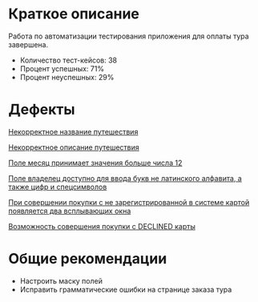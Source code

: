 # Краткое описание
Работа по автоматизации тестирования приложения для оплаты тура завершена. 
* Количество тест-кейсов: 38
* Процент успешных: 71%
* Процент неуспешных: 29%
# Дефекты
[Некорректное название путешествия](https://github.com/greysky007/diploma/issues/1#issue-1436346935)

[Некорректное описание путешествия](https://github.com/greysky007/diploma/issues/2#issue-1446353139)

[Поле месяц принимает значения больше числа 12](https://github.com/greysky007/diploma/issues/4#issue-1454728419)

[Поле владелец доступно для ввода букв не латинского алфавита, а также цифр и спецсимволов](https://github.com/greysky007/diploma/issues/5#issue-1454745620)

[При совершении покупки с не зарегистрированной в системе картой появляется два всплывающих окна](https://github.com/greysky007/diploma/issues/6#issue-1454833836)

[Возможность совершения покупки с DECLINED карты](https://github.com/greysky007/diploma/issues/3#issue-1446372269)
# Общие рекомендации
* Настроить маску полей
* Исправить грамматические ошибки на странице заказа тура




